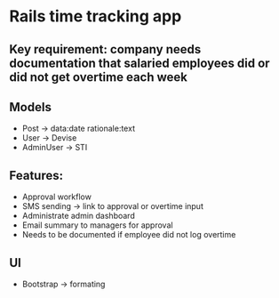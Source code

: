 # Rails time tracking app

## Key requirement: company needs documentation that salaried employees did or did not get overtime each week

## Models
- Post -> data:date rationale:text
- User -> Devise
- AdminUser -> STI

## Features:
- Approval workflow
- SMS sending -> link to approval or overtime input
- Administrate admin dashboard
- Email summary to managers for approval
- Needs to be documented if employee did not log overtime

## UI
- Bootstrap -> formating
